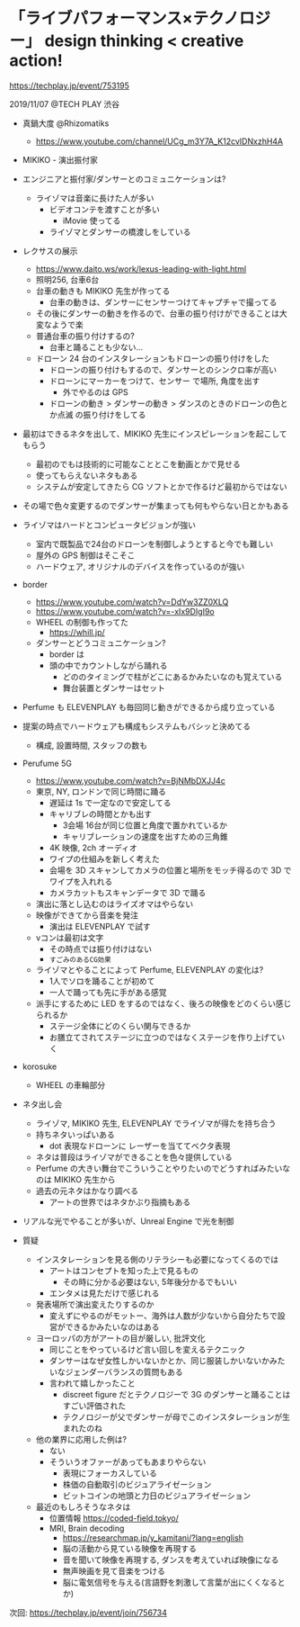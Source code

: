 # 「ライブパフォーマンス×テクノロジー」 design thinking < creative action!

https://techplay.jp/event/753195

2019/11/07 @TECH PLAY 渋谷


- 真鍋大度 @Rhizomatiks
    - https://www.youtube.com/channel/UCg_m3Y7A_K12cvIDNxzhH4A
- MIKIKO - 演出振付家

- エンジニアと振付家/ダンサーとのコミュニケーションは?
    - ライゾマは音楽に長けた人が多い
        - ビデオコンテを渡すことが多い
            -  iMovie 使ってる
        - ライゾマとダンサーの橋渡しをしている

- レクサスの展示
    - https://www.daito.ws/work/lexus-leading-with-light.html
    - 照明256, 台車6台
    - 台車の動きも MIKIKO 先生が作ってる
        - 台車の動きは、ダンサーにセンサーつけてキャプチャで撮ってる
    - その後にダンサーの動きを作るので、台車の振り付けができることは大変なようで楽
    - 普通台車の振り付けするの?
        - 台車と踊ることも少ない...
    - ドローン 24 台のインスタレーションもドローンの振り付けをした
        - ドローンの振り付けもするので、ダンサーとのシンクロ率が高い
        - ドローンにマーカーをつけて、センサー で場所, 角度を出す
            - 外でやるのは GPS
        - ドローンの動き > ダンサーの動き > ダンスのときのドローンの色とか点滅 の振り付けをしてる
- 最初はできるネタを出して、MIKIKO 先生にインスピレーションを起こしてもらう
    - 最初のでもは技術的に可能なこととこを動画とかで見せる
    - 使ってもらえないネタもある
    - システムが安定してきたら CG ソフトとかで作るけど最初からではない
- その場で色々変更するのでダンサーが集まっても何もやらない日とかもある

- ライゾマはハードとコンピュータビジョンが強い
    - 室内で既製品で24台のドローンを制御しようとすると今でも難しい
    - 屋外の GPS 制御はそこそこ
    - ハードウェア, オリジナルのデバイスを作っているのが強い
- border
    - https://www.youtube.com/watch?v=DdYw3ZZ0XLQ
    - https://www.youtube.com/watch?v=-xIx9DIgI9o
    - WHEEL の制御も作ってた
        - https://whill.jp/
    - ダンサーとどうコミュニケーション?
        - border は
        - 頭の中でカウントしながら踊れる
            - どののタイミングで柱がどこにあるかみたいなのも覚えている
            - 舞台装置とダンサーはセット
- Perfume も ELEVENPLAY も毎回同じ動きができるから成り立っている
- 提案の時点でハードウェアも構成もシステムもバシッと決めてる 
    - 構成, 設置時間, スタッフの数も

- Perufume 5G
    - https://www.youtube.com/watch?v=BjNMbDXJJ4c
    - 東京, NY, ロンドンで同じ時間に踊る
        - 遅延は 1s で一定なので安定してる
        - キャリブレの時間とかも出す
            - 3会場 16台が同じ位置と角度で置かれているか
            - キャリブレーションの速度を出すための三角錐
        - 4K 映像, 2ch オーディオ
        - ワイプの仕組みを新しく考えた
        - 会場を 3D スキャンしてカメラの位置と場所をモッチ得るので 3D でワイプを入れれる
        - カメラカットもスキャンデータで 3D で踊る
    - 演出に落とし込むのはライズオマはやらない
    - 映像ができてから音楽を発注
        - 演出は ELEVENPLAY で試す
    - vコンは最初は文字
        - その時点では振り付けはない
        - `すごみのあるCG効果`
    - ライゾマとやることによって Perfume, ELEVENPLAY の変化は?
        - 1人でソロを踊ることが初めて
        - 一人で踊っても先に手がある感覚
    - 派手にするために LED をするのではなく、後ろの映像をどのくらい感じられるか
        - ステージ全体にどのくらい関与できるか
        - お膳立てされてステージに立つのではなくステージを作り上げていく

- korosuke
    - WHEEL の車輪部分
- ネタ出し会
    - ライゾマ, MIKIKO 先生, ELEVENPLAY でライゾマが得たを持ち合う
    - 持ちネタいっぱいある
        - dot 表現なドローンに レーザーを当ててベクタ表現
    - ネタは普段はライゾマができることを色々提供している
    - Perfume の大きい舞台でこういうことやりたいのでどうすればみたいなのは MIKIKO 先生から
    - 過去の元ネタはかなり調べる
        - アートの世界ではネタかぶり指摘もある
- リアルな光でやることが多いが、Unreal Engine で光を制御

- 質疑
    - インスタレーションを見る側のリテラシーも必要になってくるのでは
        - アートはコンセプトを知った上で見るもの
            - その時に分かる必要はない, 5年後分かるでもいい
        - エンタメは見ただけで感じれる
    - 発表場所で演出変えたりするのか
        - 変えずにやるのがモットー、海外は人数が少ないから自分たちで設営ができるかみたいなのはある
    - ヨーロッパの方がアートの目が厳しい, 批評文化
        - 同じことをやっているけど言い回しを変えるテクニック
        - ダンサーはなぜ女性しかいないかとか、同じ服装しかいないかみたいなジェンダーバランスの質問もある
        - 言われて嬉しかったこと
            - discreet figure だとテクノロジーで 3G のダンサーと踊ることはすごい評価された
            - テクノロジーが父でダンサーが母でこのインスタレーションが生まれたのね
    - 他の業界に応用した例は?
        - ない
        - そういうオファーがあってもあまりやらない
            - 表現にフォーカスしている
            - 株価の自動取引のビジュアライゼーション
            - ビットコインの地頭と力日のビジュアライゼーション
    - 最近のもしろそうなネタは
        - 位置情報 https://coded-field.tokyo/
        - MRI, Brain decoding
            - https://researchmap.jp/y_kamitani/?lang=english
            - 脳の活動から見ている映像を再現する
            - 音を聞いて映像を再現する, ダンスを考えていれば映像になる
            - 無声映画を見て音楽をつける
            - 脳に電気信号を与える(言語野を刺激して言葉が出にくくなるとか)

次回: https://techplay.jp/event/join/756734
